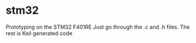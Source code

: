# stm32
Prototyping on the STM32 F401RE
Just go through the .c and .h files. The rest is Keil generated code

